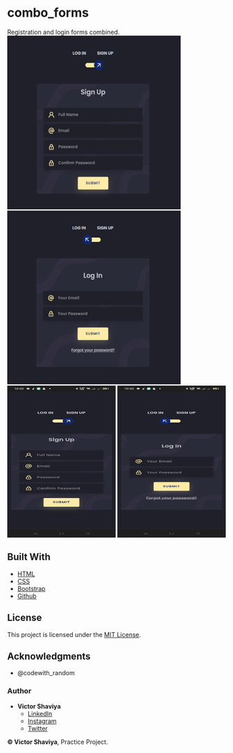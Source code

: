 # combo_forms
Registration and login forms combined.            
<img src="https://github.com/ShaviyaVictor/combo_forms/blob/main/asset/register.png" width="400" height="400">              
<img src="https://github.com/ShaviyaVictor/combo_forms/blob/main/asset/login.png" width="400" height="400">                       
<img src="https://github.com/ShaviyaVictor/combo_forms/blob/main/asset/RegisterMobile.jpeg" width="250" height="350"> <img src="https://github.com/ShaviyaVictor/combo_forms/blob/main/asset/LoginMobile.jpeg" width="250" height="350">             

## Built With

* [HTML](https://developer.mozilla.org/en-US/docs/Web/HTML)        
* [CSS](https://developer.mozilla.org/en-US/docs/Web/css)             
* [Bootstrap](https://getbootstrap.com/docs/5.2/getting-started/introduction/)       
* [Github](https://github.com/ShaviyaVictor/shaviya)       

## License

This project is licensed under the [MIT License](https://github.com/ShaviyaVictor/toggleSwitch/blob/main/LICENSE).     

## Acknowledgments

* @codewith_random

### Author

* **Victor Shaviya**        
    - [LinkedIn](https://www.linkedin.com/in/victor-shaviya-532ab0110/)          
    - [Instagram](https://www.instagram.com/ignition_reads/)        
    - [Twitter](https://twitter.com/ShaviyaVictor)

  
**© Victor Shaviya**, Practice Project.
